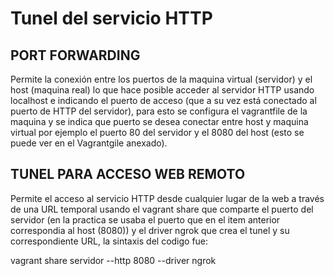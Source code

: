 # Tunel del servicio HTTP

## PORT FORWARDING

Permite la conexión entre los puertos de la maquina virtual (servidor) y el host (maquina real) lo que hace posible acceder al servidor HTTP usando localhost e indicando el puerto de acceso (que a su vez está conectado al puerto de HTTP del servidor), para esto se configura el vagrantfile de la maquina y se indica que puerto se desea conectar entre host y maquina virtual por ejemplo el puerto 80 del servidor y el 8080 del host (esto se puede ver en el Vagrantgile anexado).

## TUNEL PARA ACCESO WEB REMOTO

Permite el acceso al servicio HTTP desde cualquier lugar de la web a través de una URL temporal usando el vagrant share que comparte el puerto del servidor (en la practica se usaba el puerto que en el item anterior correspondia al host (8080)) y el driver ngrok que crea el tunel y su correspondiente URL, la sintaxis del codigo fue:

vagrant share servidor --http 8080 --driver ngrok

